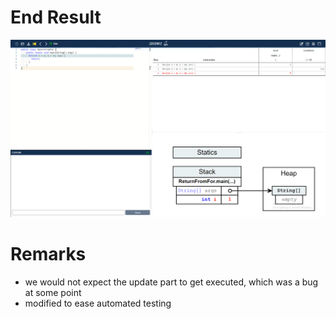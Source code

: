 # End Result
![img.png](img.png)

# Remarks
* we would not expect the update part to get executed, which was a bug at some point
* modified to ease automated testing
